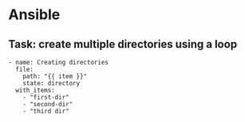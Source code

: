 # Ansible

## Task: create multiple directories using a loop

```
- name: Creating directories
  file:
    path: "{{ item }}"
    state: directory
  with_items:
    - "first-dir"
    - "second-dir"
    - "third dir"
```

